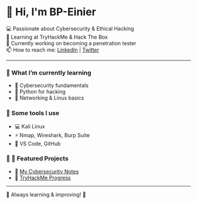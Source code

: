 # 👋 Hi, I'm BP-Einier
💻 Passionate about Cybersecurity & Ethical Hacking  
🔐 Learning at TryHackMe & Hack The Box  
🚀 Currently working on becoming a penetration tester  
📫 How to reach me: [LinkedIn](www.linkedin.com/in/einier-lazaro-ortega-caldevilla-0a291a34b) | [Twitter](https://x.com/BPEinier)

---

### 🔹 What I’m currently learning
- 🔹 Cybersecurity fundamentals
- 🔹 Python for hacking
- 🔹 Networking & Linux basics

### 🔹 Some tools I use
- 💻 Kali Linux
- ⚡ Nmap, Wireshark, Burp Suite
- 📝 VS Code, GitHub

### 🔹 📌 Featured Projects
- 🔹 [My Cybersecurity Notes](https://github.com/BP-Einier/cybersecurity-notes)
- 🔹 [TryHackMe Progress](https://github.com/BP-Einier/tryhackme)

---

🌱 Always learning & improving! 🚀
